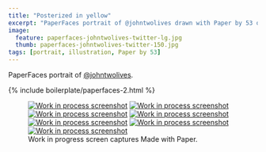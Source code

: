 ```yaml
---
title: "Posterized in yellow"
excerpt: "PaperFaces portrait of @johntwolives drawn with Paper by 53 on an iPad."
image: 
  feature: paperfaces-johntwolives-twitter-lg.jpg
  thumb: paperfaces-johntwolives-twitter-150.jpg
tags: [portrait, illustration, Paper by 53]
---
```


PaperFaces portrait of [@johntwolives](http://twitter.com/johntwolives).

{% include boilerplate/paperfaces-2.html %}

<figure class="third">
  <a href="{{ site.url }}/assets/images/paperfaces-johntwolives-process-1-lg.jpg"><img src="{{ site.url }}/assets/images/paperfaces-johntwolives-process-1-600.jpg" alt="Work in process screenshot"></a>
  <a href="{{ site.url }}/assets/images/paperfaces-johntwolives-process-2-lg.jpg"><img src="{{ site.url }}/assets/images/paperfaces-johntwolives-process-2-600.jpg" alt="Work in process screenshot"></a>
  <a href="{{ site.url }}/assets/images/paperfaces-johntwolives-process-3-lg.jpg"><img src="{{ site.url }}/assets/images/paperfaces-johntwolives-process-3-600.jpg" alt="Work in process screenshot"></a>
  <a href="{{ site.url }}/assets/images/paperfaces-johntwolives-process-4-lg.jpg"><img src="{{ site.url }}/assets/images/paperfaces-johntwolives-process-4-600.jpg" alt="Work in process screenshot"></a>
  <a href="{{ site.url }}/assets/images/paperfaces-johntwolives-process-5-lg.jpg"><img src="{{ site.url }}/assets/images/paperfaces-johntwolives-process-5-600.jpg" alt="Work in process screenshot"></a>
  <a href="{{ site.url }}/assets/images/paperfaces-johntwolives-process-6-lg.jpg"><img src="{{ site.url }}/assets/images/paperfaces-johntwolives-process-6-600.jpg" alt="Work in process screenshot"></a>
  <a href="{{ site.url }}/assets/images/paperfaces-johntwolives-process-7-lg.jpg"><img src="{{ site.url }}/assets/images/paperfaces-johntwolives-process-7-600.jpg" alt="Work in process screenshot"></a>
  <figcaption>Work in progress screen captures Made with Paper.</figcaption>
</figure>